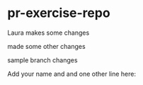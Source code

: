# pr-exercise-repo

Laura makes some changes

made some other changes

sample branch changes

Add your name and and one other line here:
